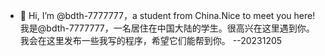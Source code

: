 - 👋 Hi, I’m @bdth-7777777，a student from China.Nice to meet you here!
我是@bdth-7777777，一名居住在中国大陆的学生。很高兴在这里遇到你。
我会在这里发布一些我写的程序，希望它们能帮到你。
--20231205
